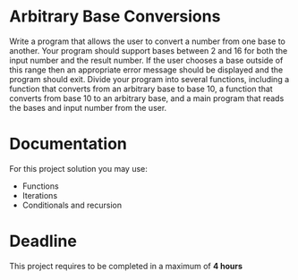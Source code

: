 # Arbitrary Base Conversions

Write a program that allows the user to convert a number from one base to another. Your program should support bases between 2 and 16 for both the input number and the result number. If the user chooses a base outside of this range then an appropriate error message should be displayed and the program should exit. Divide your program into several functions, including a function that converts from an arbitrary base to base 10, a function that converts from base 10 to an arbitrary base, and a main program that reads the bases and input number from the user.

# Documentation

For this project solution you may use:

- Functions
- Iterations
- Conditionals and recursion

# Deadline

This project requires to be completed in a maximum of **4 hours**
